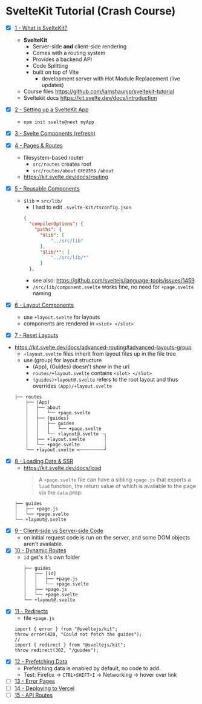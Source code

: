 # SvelteKit Tutorial (Crash Course)

- [x] [1 - What is SvelteKit?](https://www.youtube.com/watch?v=9OlLxkaeVvw&list=PL4cUxeGkcC9hpM9ARM59Ve3jqcb54dqiP&index=1&pp=iAQB)

  - **SvelteKit**
    - Server-side **and** client-side rendering
    - Comes with a routing system
    - Provides a backend API
    - Code Splitting
    - built on top of Vite
      - development server with Hot Module Replacement (live updates)
  - Course files https://github.com/iamshaunjp/sveltekit-tutorial
  - Sveltekit docs https://kit.svelte.dev/docs/introduction

- [x] [2 - Setting up a SvelteKit App](https://www.youtube.com/watch?v=_M-iOKo4FnE&list=PL4cUxeGkcC9hpM9ARM59Ve3jqcb54dqiP&index=2&pp=iAQB)
  - `npm init svelte@next myApp`
- [x] [3 - Svelte Components (refresh)](https://www.youtube.com/watch?v=WK4SN853CqI&list=PL4cUxeGkcC9hpM9ARM59Ve3jqcb54dqiP&index=3&pp=iAQB)
- [x] [4 - Pages & Routes](https://www.youtube.com/watch?v=ftiTVitDbx0&list=PL4cUxeGkcC9hpM9ARM59Ve3jqcb54dqiP&index=4&pp=iAQB)
  - filesystem-based router
    - `src/routes` creates root
    - `src/routes/about` creates `/about`
  - https://kit.svelte.dev/docs/routing
- [x] [5 - Reusable Components](https://www.youtube.com/watch?v=5IajHJULs5I&list=PL4cUxeGkcC9hpM9ARM59Ve3jqcb54dqiP&index=5&pp=iAQB)

  - `$lib` = `src/lib/`
    - I had to edit `.svelte-kit/tsconfig.json`
    ```json
    {
      "compilerOptions": {
        "paths": {
          "$lib": [
              "../src/lib"
          ],
          "$lib/*": [
              "../src/lib/*"
          ]
      },
    ```
    - see also: https://github.com/sveltejs/language-tools/issues/1459
    - `/src/lib/component.svelte` works fine, no need for `+page.svelte` naming

- [x] [6 - Layout Components](https://www.youtube.com/watch?v=shTnwJa4SRA&list=PL4cUxeGkcC9hpM9ARM59Ve3jqcb54dqiP&index=6&pp=iAQB)
  - use `+layout.svelte` for layouts
  - components are rendered in `<slot> </slot>`
- [x] [7 - Reset Layouts](https://www.youtube.com/watch?v=t7UlyE2Jhx4&list=PL4cUxeGkcC9hpM9ARM59Ve3jqcb54dqiP&index=7&pp=iAQB)
- https://kit.svelte.dev/docs/advanced-routing#advanced-layouts-group
  - `+layout.svelte` files inherit from layout files up in the file tree
  - use (group) for layout structure
    - (App), (Guides) doesn't show in the url
    - `routes/+layout.svelte` contains `<slot> </slot>`
    - `(guides)+layout@.svelte` refers to the root layout and thus overrides `(App)/+layout.svelte`
  ```
  ├── routes
      ├── (App)
      │   ├── about
      │   │   └── +page.svelte
      │   ├── (guides)
      │   │   ├── guides
      │   │   │   └── +page.svelte
      │   │   └── +layout@.svelte ┄┐
      │   ├── +layout.svelte       ┊
      │   └── +page.svelte         ┊
      └── +layout.svelte <┄┄┄┄┄┄┄┄┄┘
  ```
- [x] [8 - Loading Data & SSR](https://www.youtube.com/watch?v=a5OiuEu1Q6M&list=PL4cUxeGkcC9hpM9ARM59Ve3jqcb54dqiP&index=8&pp=iAQB)
  - https://kit.svelte.dev/docs/load
    > A `+page.svelte` file can have a sibling `+page.js` that exports a `load` function, the return value of which is available to the page via the `data` prop:
  ```
  ├── guides
  │   ├── +page.js
  │   └── +page.svelte
  └── +layout@.svelte
  ```
- [x] [9 - Client-side vs Server-side Code](https://www.youtube.com/watch?v=Nzcefm5Izc8&list=PL4cUxeGkcC9hpM9ARM59Ve3jqcb54dqiP&index=9&pp=iAQB)
  - on initial request code is run on the server, and some DOM objects aren't available.
- [x] [10 - Dynamic Routes](https://www.youtube.com/watch?v=Y2_bJoFbQQg&list=PL4cUxeGkcC9hpM9ARM59Ve3jqcb54dqiP&index=10&pp=iAQB)
  - `id` get's it's own folder
    ```
    ├── guides
    │   ├── [id]
    │   │   ├── +page.js
    │   │   └── +page.svelte
    │   ├── +page.js
    │   └── +page.svelte
    └── +layout@.svelte
    ```
- [x] [11 - Redirects](https://www.youtube.com/watch?v=KpruqbynhjE&list=PL4cUxeGkcC9hpM9ARM59Ve3jqcb54dqiP&index=11&pp=iAQB)
  - file `+page.js`
  ```javscript
  import { error } from "@sveltejs/kit";
  throw error(420, "Could not fetch the guides");
  //
  import { redirect } from "@sveltejs/kit";
  throw redirect(302, "/guides");
  ```
- [x] [12 - Prefetching Data](https://www.youtube.com/watch?v=YK5Pmcv0BFk&list=PL4cUxeGkcC9hpM9ARM59Ve3jqcb54dqiP&index=12&pp=iAQB)
  - Prefetching data is enabled by default, no code to add.
  - Test: Firefox -> `CTRL+SHIFT+I` -> Networking -> hover over link
- [ ] [13 - Error Pages](https://www.youtube.com/watch?v=MUjgMu5no3A&list=PL4cUxeGkcC9hpM9ARM59Ve3jqcb54dqiP&index=13&pp=iAQB)
- [ ] [14 - Deploying to Vercel](https://www.youtube.com/watch?v=gUs-Sissb48&list=PL4cUxeGkcC9hpM9ARM59Ve3jqcb54dqiP&index=14&pp=iAQB)
- [ ] [15 - API Routes](https://www.youtube.com/watch?v=0gor32MSyiA&list=PL4cUxeGkcC9hpM9ARM59Ve3jqcb54dqiP&index=15&pp=iAQB)
